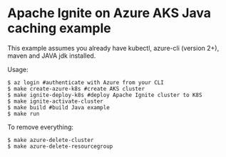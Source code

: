 # Apache Ignite on Azure AKS Java caching example

This example assumes you already have kubectl, azure-cli (version 2+), maven and JAVA jdk installed.

Usage:

```
$ az login #authenticate with Azure from your CLI
$ make create-azure-k8s #create AKS cluster
$ make ignite-deploy-k8s #deploy Apache Ignite cluster to K8S
$ make ignite-activate-cluster
$ make build #build Java example
$ make run
```

To remove everything:

```
$ make azure-delete-cluster
$ make azure-delete-resourcegroup
```